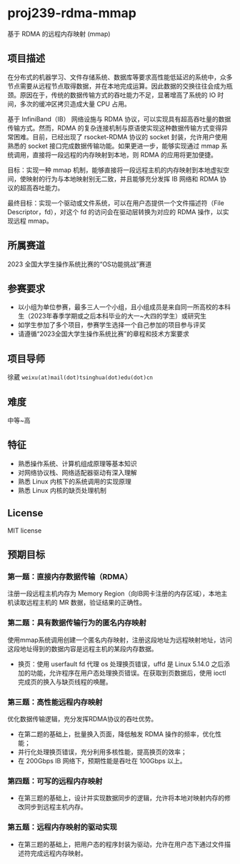 # proj239-rdma-mmap

基于 RDMA 的远程内存映射 (mmap)

## 项目描述

在分布式的机器学习、文件存储系统、数据库等要求高性能低延迟的系统中，众多节点需要从远程节点取得数据，并在本地完成运算。因此数据的交换往往会成为瓶颈。原因在于，传统的数据传输方式的吞吐能力不足，显著增高了系统的 IO 时间，多次的缓冲区拷贝造成大量 CPU 占用。

基于 InfiniBand（IB） 网络设施与 RDMA 协议，可以实现具有超高吞吐量的数据传输方式。然而，RDMA 的复杂连接机制与原语使实现这种数据传输方式变得异常困难。目前，已经出现了 rsocket-RDMA 协议的 socket 封装，允许用户使用熟悉的 socket 接口完成数据传输功能。如果更进一步，能够实现通过 mmap 系统调用，直接将一段远程的内存映射到本地，则 RDMA 的应用将更加便捷。

目标：实现一种 mmap 机制，能够直接将一段远程主机的内存映射到本地虚拟空间，使映射的行为与本地映射别无二致，并且能够充分发挥 IB 网络和 RDMA 协议的超高吞吐能力。

最终目标：实现一个驱动或文件系统，可以在用户态提供一个文件描述符（File Descriptor，fd），对这个 fd 的访问会在驱动层转换为对应的 RDMA 操作，以实现远程 mmap。

## 所属赛道

2023 全国大学生操作系统比赛的“OS功能挑战”赛道

## 参赛要求

- 以小组为单位参赛，最多三人一个小组，且小组成员是来自同一所高校的本科生（2023年春季学期或之后本科毕业的大一~大四的学生）或研究生
- 如学生参加了多个项目，参赛学生选择一个自己参加的项目参与评奖
- 请遵循“2023全国大学生操作系统比赛”的章程和技术方案要求

## 项目导师

徐葳 `weixu(at)mail(dot)tsinghua(dot)edu(dot)cn`

## 难度

中等~高

## 特征

- 熟悉操作系统、计算机组成原理等基本知识
- 对网络协议栈、网络适配器驱动有深入理解
- 熟悉 Linux 内核下的系统调用的实现原理
- 熟悉 Linux 内核的缺页处理机制



## License

MIT license

## 预期目标

### 第一题：直接内存数据传输（RDMA）

注册一段远程主机内存为 Memory Region（向IB网卡注册的内存区域），本地主机读取远程主机的 MR 数据，验证结果的正确性。

### 第二题：具有数据传输行为的匿名内存映射

使用mmap系统调用创建一个匿名内存映射，注册这段地址为远程映射地址，访问这段地址得到的数据内容是远程主机的某段内存数据。

- 换页：使用 userfault fd 代理 os 处理换页错误，uffd 是 Linux 5.14.0 之后添加的功能，允许程序在用户态处理换页错误。在获取到页数据后，使用 ioctl 完成页的换入与缺页线程的唤醒。

### 第三题：高性能远程内存映射

优化数据传输逻辑，充分发挥RDMA协议的吞吐优势。

- 在第二题的基础上，批量换入页面，降低触发 RDMA 操作的频率，优化性能；
- 并行化处理换页错误，充分利用多核性能，提高换页的效率；
- 在 200Gbps IB 网络下，预期性能是吞吐在 100Gbps 以上。

### 第四题：可写的远程内存映射

- 在第三题的基础上，设计并实现数据同步的逻辑，允许将本地对映射内存的修改同步到远程主机内存。

### 第五题：远程内存映射的驱动实现

- 在第三题的基础上，把用户态的程序封装为驱动，允许在用户态下通过文件描述符完成远程内存映射。

